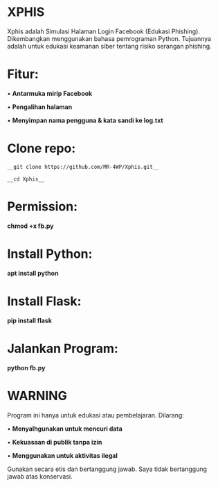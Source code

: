 # XPHIS
Xphis adalah Simulasi Halaman Login Facebook (Edukasi Phishing). Dikembangkan menggunakan bahasa pemrograman Python. Tujuannya adalah untuk edukasi keamanan siber tentang risiko serangan phishing.

# Fitur:

•  __Antarmuka mirip Facebook__

•  __Pengalihan halaman__ 

•  __Menyimpan nama pengguna & kata__ __sandi ke log.txt__


# Clone repo:
~~~
__git clone https://github.com/MR-4WP/Xphis.git__

__cd Xphis__
~~~



# Permission:


__chmod +x fb.py__


# Install Python:


__apt install python__


# Install Flask:


__pip install flask__


# Jalankan Program:


__python fb.py__


# WARNING 

Program ini hanya untuk edukasi atau pembelajaran. Dilarang:

•  __Menyalhgunakan untuk mencuri data__

•  __Kekuasaan di publik tanpa izin__

•  __Menggunakan untuk aktivitas ilegal__

Gunakan secara etis dan bertanggung jawab.
Saya tidak bertanggung jawab atas konservasi.

